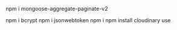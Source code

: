 npm i mongoose-aggregate-paginate-v2

npm i bcrypt
npm i jsonwebtoken
npm i 
npm install cloudinary
use